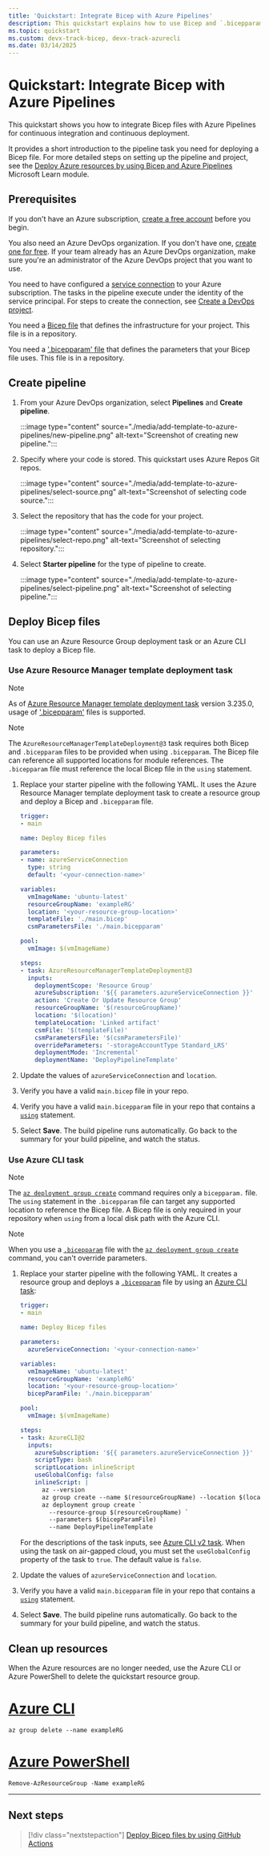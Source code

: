 ```yaml
---
title: 'Quickstart: Integrate Bicep with Azure Pipelines'
description: This quickstart explains how to use Bicep and `.bicepparam` files to configure continuous integration and continuous deployments in Azure Pipelines, plus how to use an Azure CLI task to deploy a `.bicepparam` file.
ms.topic: quickstart
ms.custom: devx-track-bicep, devx-track-azurecli
ms.date: 03/14/2025
---
```


# Quickstart: Integrate Bicep with Azure Pipelines

This quickstart shows you how to integrate Bicep files with Azure Pipelines for continuous integration and continuous deployment.

It provides a short introduction to the pipeline task you need for deploying a Bicep file. For more detailed steps on setting up the pipeline and project, see the [Deploy Azure resources by using Bicep and Azure Pipelines](/training/paths/bicep-azure-pipelines/) Microsoft Learn module.

## Prerequisites

If you don't have an Azure subscription, [create a free account](https://azure.microsoft.com/free/) before you begin.

You also need an Azure DevOps organization. If you don't have one, [create one for free](/azure/devops/pipelines/get-started/pipelines-sign-up). If your team already has an Azure DevOps organization, make sure you're an administrator of the Azure DevOps project that you want to use.

You need to have configured a [service connection](/azure/devops/pipelines/library/connect-to-azure) to your Azure subscription. The tasks in the pipeline execute under the identity of the service principal. For steps to create the connection, see [Create a DevOps project](../templates/deployment-tutorial-pipeline.md#create-a-devops-project).

You need a [Bicep file](./quickstart-create-bicep-use-visual-studio-code.md) that defines the infrastructure for your project. This file is in a repository.

You need a ['.bicepparam' file](/azure/azure-resource-manager/bicep/parameter-files) that defines the parameters that your Bicep file uses. This file is in a repository.

## Create pipeline

1. From your Azure DevOps organization, select **Pipelines** and **Create pipeline**.

    :::image type="content" source="./media/add-template-to-azure-pipelines/new-pipeline.png" alt-text="Screenshot of creating new pipeline.":::

1. Specify where your code is stored. This quickstart uses Azure Repos Git repos.

    :::image type="content" source="./media/add-template-to-azure-pipelines/select-source.png" alt-text="Screenshot of selecting code source.":::

1. Select the repository that has the code for your project.

    :::image type="content" source="./media/add-template-to-azure-pipelines/select-repo.png" alt-text="Screenshot of selecting repository.":::

1. Select **Starter pipeline** for the type of pipeline to create.

    :::image type="content" source="./media/add-template-to-azure-pipelines/select-pipeline.png" alt-text="Screenshot of selecting pipeline.":::

## Deploy Bicep files

You can use an Azure Resource Group deployment task or an Azure CLI task to deploy a Bicep file.

### Use Azure Resource Manager template deployment task

> [!NOTE]
> As of [Azure Resource Manager template deployment task](/azure/devops/pipelines/tasks/reference/azure-resource-manager-template-deployment-v3) version 3.235.0, usage of ['.bicepparam'](/azure/azure-resource-manager/bicep/parameter-files) files is supported.

> [!NOTE]
> The `AzureResourceManagerTemplateDeployment@3` task requires both Bicep and `.bicepparam` files to be provided when using `.bicepparam`. The Bicep file can reference all supported locations for module references. The `.bicepparam` file must reference the local Bicep file in the `using` statement.

1. Replace your starter pipeline with the following YAML. It uses the Azure Resource Manager template deployment task to create a resource group and deploy a Bicep and `.bicepparam` file.

    ```yml
    trigger:
    - main

    name: Deploy Bicep files

    parameters:
    - name: azureServiceConnection
      type: string
      default: '<your-connection-name>'

    variables:
      vmImageName: 'ubuntu-latest'
      resourceGroupName: 'exampleRG'
      location: '<your-resource-group-location>'
      templateFile: './main.bicep'
      csmParametersFile: './main.bicepparam'

    pool:
      vmImage: $(vmImageName)

    steps:
    - task: AzureResourceManagerTemplateDeployment@3
      inputs:
        deploymentScope: 'Resource Group'
        azureSubscription: '${{ parameters.azureServiceConnection }}'
        action: 'Create Or Update Resource Group'
        resourceGroupName: '$(resourceGroupName)'
        location: '$(location)'
        templateLocation: 'Linked artifact'
        csmFile: '$(templateFile)'
        csmParametersFile: '$(csmParametersFile)'
        overrideParameters: '-storageAccountType Standard_LRS'
        deploymentMode: 'Incremental'
        deploymentName: 'DeployPipelineTemplate'
    ```

1. Update the values of `azureServiceConnection` and `location`.
1. Verify you have a valid `main.bicep` file in your repo.
1. Verify you have a valid `main.bicepparam` file in your repo that contains a [`using`](/azure/azure-resource-manager/bicep/bicep-using) statement.
1. Select **Save**. The build pipeline runs automatically. Go back to the summary for your build pipeline, and watch the status.

### Use Azure CLI task

> [!NOTE]
> The [`az deployment group create`](/cli/azure/deployment/group?view=azure-cli-latest#az-deployment-group-create&preserve-view=true) command requires only a `bicepparam.` file. The `using` statement in the `.bicepparam` file can target any supported location to reference the Bicep file. A Bicep file is only required in your repository when `using` from a local disk path with the Azure CLI.

> [!NOTE]
> When you use a [`.bicepparam`](/azure/azure-resource-manager/bicep/parameter-files) file with the [`az deployment group create`](/cli/azure/deployment/group?view=azure-cli-latest#az-deployment-group-create&preserve-view=true) command, you can't override parameters.

1. Replace your starter pipeline with the following YAML. It creates a resource group and deploys a [`.bicepparam`](/azure/azure-resource-manager/bicep/parameter-files) file by using an [Azure CLI task](/azure/devops/pipelines/tasks/reference/azure-cli-v2):

    ```yml
    trigger:
    - main

    name: Deploy Bicep files

    parameters:
      azureServiceConnection: '<your-connection-name>'

    variables:
      vmImageName: 'ubuntu-latest'
      resourceGroupName: 'exampleRG'
      location: '<your-resource-group-location>'
      bicepParamFile: './main.bicepparam'

    pool:
      vmImage: $(vmImageName)

    steps:
    - task: AzureCLI@2
      inputs:
        azureSubscription: '${{ parameters.azureServiceConnection }}'
        scriptType: bash
        scriptLocation: inlineScript
        useGlobalConfig: false
        inlineScript: |
          az --version
          az group create --name $(resourceGroupName) --location $(location)
          az deployment group create `
            --resource-group $(resourceGroupName) `
            --parameters $(bicepParamFile) `
            --name DeployPipelineTemplate
    ```

    For the descriptions of the task inputs, see [Azure CLI v2 task](/azure/devops/pipelines/tasks/reference/azure-cli-v2). When using the task on air-gapped cloud, you must set the `useGlobalConfig` property of the task to `true`. The default value is `false`.

1. Update the values of `azureServiceConnection` and `location`.
1. Verify you have a valid `main.bicepparam` file in your repo that contains a [`using`](/azure/azure-resource-manager/bicep/bicep-using) statement.
1. Select **Save**. The build pipeline runs automatically. Go back to the summary for your build pipeline, and watch the status.

## Clean up resources

When the Azure resources are no longer needed, use the Azure CLI or Azure PowerShell to delete the quickstart resource group.

# [Azure CLI](#tab/azure-cli)

```azurecli
az group delete --name exampleRG
```

# [Azure PowerShell](#tab/azure-powershell)

```azurepowershell
Remove-AzResourceGroup -Name exampleRG
```

---

## Next steps

> [!div class="nextstepaction"]
> [Deploy Bicep files by using GitHub Actions](deploy-github-actions.md)
